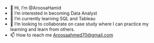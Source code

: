 - 👋 Hi, I’m @AroosaHamid
- 👀 I’m interested in becoming Data Analyst
- 🌱 I’m currently learning SQL and Tableau
- 💞️ I’m looking to collaborate on case study where I can practice my learning and learn from others.
- 📫 How to reach me Aroosaahmed70@gmail.com

<!---
AroosaHamid/AroosaHamid is a ✨ special ✨ repository because its `README.md` (this file) appears on your GitHub profile.
You can click the Preview link to take a look at your changes.
--->
